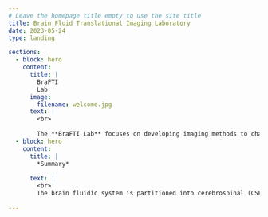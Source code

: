 ```yaml
---
# Leave the homepage title empty to use the site title
title: Brain Fluid Translational Imaging Laboratory
date: 2023-05-24
type: landing

sections:
  - block: hero
    content:
      title: |
        BraFTI
        Lab 
      image:
        filename: welcome.jpg
      text: |
        <br>
        
        The **BraFTI Lab** focuses on developing imaging methods to characterize brain fluid compartments, tissue microstructure, and neurofluid dynamics in health and disease. By perturbing brain fluid compartments, BraFTI aims to develop novel therapeutic and diagnostic approaches.
  - block: hero
    content:
      title: |
        *Summary*
     
      text: |
        <br>
        The brain fluidic system is partitioned into cerebrospinal (CSF), interstitial (ISF), intracellular, and intravascular fluid compartments. Homeostasis of the brain relies on the intricate balance and exchange between these distinct yet interconnected compartments. These compartments are dynamic and undergo substantial change with brain development and aging, and in neurodegenerative disorders and neoplasms of the central nervous system (CNS). MRI has the unique capability to disentangle signal from these compartments by leveraging characteristic diffusion, flow, and tissue relaxation properties. The core missions of BraFTI will be to (i) develop and validate neuroimaging biomarkers of brain fluid compartments to study brain health and disease both at the bench and bedside and (ii) develop tools to manipulate brain fluid dynamics for enhanced drug delivery and liquid biopsy using MR-guided focused ultrasound (FUS) and other methods. To realize these missions, BraFTI has two interdependent preclinical and translational/clinical wings.
  
---
```

